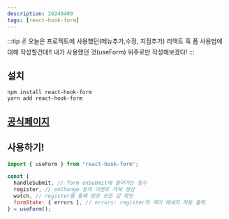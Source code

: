 ```yaml
---
description: 20240409
tags: [react-hook-form]
---
```


:::tip ✌️
오늘은 프로젝트에 사용했던(메뉴추가,수정, 지점추가) 리액트 훅 폼 사용법에 대해 작성할건데!! 내가 사용했던 것(useForm) 위주로만 작성해보겠다!
:::

## 설치

```
npm install react-hook-form
yarn add react-hook-form
```

## [공식페이지]('https://react-hook-form.com/')

## 사용하기!

```js
import { useForm } from "react-hook-form";

const {
  handleSubmit, // form onSubmit에 들어가는 함수
  register, // onChange 등의 이벤트 객체 생성
  watch, // register를 통해 받은 모든 값 확인
  formState: { errors }, // errors: register의 에러 메세지 자동 출력
} = useForm();
```
